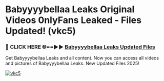 # Babyyyybellaa Leaks Original Videos 0nlyFans Leaked - Files Updated! (vkc5)

<h3>🔴 CLICK HERE 🌐==►► <a href="https://tinyurl.com/3hn5wdd3" rel="nofollow">Babyyyybellaa Leaks Updated Files</a></h3>

Get Babyyyybellaa Leaks and all content. Now you can access all videos and pictures of Babyyyybellaa Leaks. New Updated Files 2025!

[![vkc5](https://i.imgur.com/4HnBqBT.gif)](https://tinyurl.com/3hn5wdd3)

